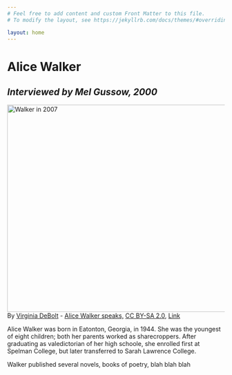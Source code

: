 ```yaml
---
# Feel free to add content and custom Front Matter to this file.
# To modify the layout, see https://jekyllrb.com/docs/themes/#overriding-theme-defaults

layout: home
---
```

<html>
<body>
  
  <h1>Alice Walker</h1>
  <h2><em>Interviewed by Mel Gussow, 2000</em></h2>
  
<p><a href="https://commons.wikimedia.org/wiki/File:Alice_Walker.jpg#/media/File:Alice_Walker.jpg"><img src="https://upload.wikimedia.org/wikipedia/commons/5/59/Alice_Walker.jpg" alt="Walker in 2007" height="480" width="553"></a><br>By <a rel="nofollow" class="external text" href="https://www.flickr.com/people/75496946@N00">Virginia DeBolt</a> - <a rel="nofollow" class="external text" href="https://www.flickr.com/photos/75496946@N00/1479303458/">Alice Walker speaks,</a> <a href="https://creativecommons.org/licenses/by-sa/2.0" title="Creative Commons Attribution-Share Alike 2.0">CC BY-SA 2.0</a>, <a href="https://commons.wikimedia.org/w/index.php?curid=2968721">Link</a></p>

<p>Alice Walker was born in Eatonton, Georgia, in 1944. She was the youngest of eight children; both her parents worked as sharecroppers. After graduating as valedictorian of her high schoole, she enrolled first at Spelman College, but later transferred to Sarah Lawrence College.</p>
  
<p>Walker published several novels, books of poetry, blah blah blah</p>
  
</body>
</html>
